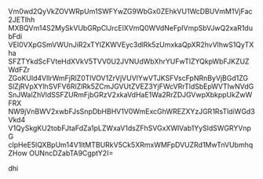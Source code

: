 Vm0wd2QyVkZOVWRpUm1SWFYwZG9WbGx0ZEhkVU1WcDBUVmM1VjFac2JETlhh
MXBQVm14S2MySkVUbGRpClJrcElXVmQ0WVdNeFpIVmpSbVJwQ2xaR1dubFdi
VEI0VXpGSmVWUnJiR2xTYlZKWVEyc3dlRk5zUmxkaQpXR2hvVlhwS1QyTXha
SFZTYkdScFVteHdXVkV5TVV0U2JVNUdWbXhrYUFwTlZYQkpWbFJKZUZWdFZr
ZGoKUld4VllrWmFjRlZ0TlVOV1ZrVjVUVlYwVTJKSFVscFpNRnByVjBGd1ZG
SlZjRVpXYlhSVFV6RlZlRk5ZCmJGVUtZVEZ3YjFWcVRrTldSbEpWVTIwNVdG
SnJWalZhVldSSFZURmFjbGRzV2xkaVdHaE1Wa2RrZDJGVwpXbkppUkZwWFRX
NW9jVnBWV2xwbFJsSnpDbHBHV1V0WmExcGhWREZXYzJGR1RsTldiWGd3Vkd4
V1QySkgKU2tobFJtaFdZa1pLZWxaV1dsZFhSVGxXWlVab1YySldSWGRYVnpG
clpHeE5lQXBpUm14V1ltMTBURkV5Ck5XRmxWMFpDVUZRd1MwTnVUbmhqZHow
OUNncDZabTA9CgptY2I=

dhi
